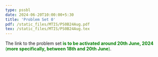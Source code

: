 ```yaml
---
type: pssbl
date: 2024-06-20T10:00:00+5:30
title: 'Problem Set 0'
pdf: /static_files/MTIS/PS0B24Aug.pdf
tex: /static_files/MTIS/PS0B24Aug.tex
---
```

The link to the problem set <span style="color: green">**is to be activated around 20th June, 2024** (**more specifically, between 18th and 20th June**)</span>.
<!-- 
solutions: /static_files/pssb/PS0B24Aug.pdf -->
